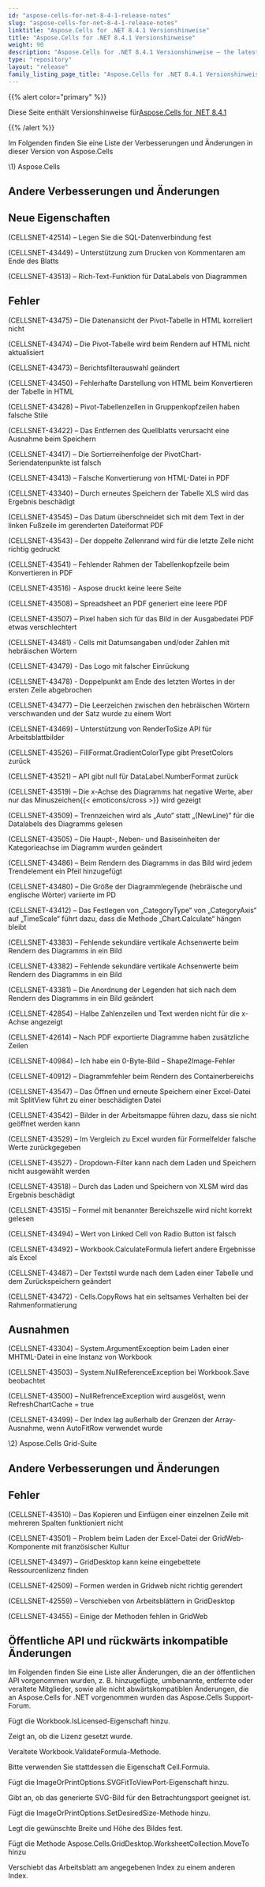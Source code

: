 ```yaml
---
id: "aspose-cells-for-net-8-4-1-release-notes"
slug: "aspose-cells-for-net-8-4-1-release-notes"
linktitle: "Aspose.Cells for .NET 8.4.1 Versionshinweise"
title: "Aspose.Cells for .NET 8.4.1 Versionshinweise"
weight: 90
description: "Aspose.Cells for .NET 8.4.1 Versionshinweise – the latest updates and fixes."
type: "repository"
layout: "release"
family_listing_page_title: "Aspose.Cells for .NET 8.4.1 Versionshinweise"
---
```

{{% alert color="primary" %}} 

 Diese Seite enthält Versionshinweise für[Aspose.Cells for .NET 8.4.1](https://releases.aspose.com/cells/net/new-releases/aspose.cells-for-.net-8.4.1/)

{{% /alert %}} 

 Im Folgenden finden Sie eine Liste der Verbesserungen und Änderungen in dieser Version von Aspose.Cells



\1) Aspose.Cells 


## **Andere Verbesserungen und Änderungen**

## **Neue Eigenschaften**


 (CELLSNET-42514) – Legen Sie die SQL-Datenverbindung fest

 (CELLSNET-43449) – Unterstützung zum Drucken von Kommentaren am Ende des Blatts

 (CELLSNET-43513) – Rich-Text-Funktion für DataLabels von Diagrammen


## **Fehler**


 (CELLSNET-43475) – Die Datenansicht der Pivot-Tabelle in HTML korreliert nicht

 (CELLSNET-43474) – Die Pivot-Tabelle wird beim Rendern auf HTML nicht aktualisiert

 (CELLSNET-43473) – Berichtsfilterauswahl geändert

 (CELLSNET-43450) – Fehlerhafte Darstellung von HTML beim Konvertieren der Tabelle in HTML

(CELLSNET-43428) – Pivot-Tabellenzellen in Gruppenkopfzeilen haben falsche Stile

 (CELLSNET-43422) – Das Entfernen des Quellblatts verursacht eine Ausnahme beim Speichern

 (CELLSNET-43417) – Die Sortierreihenfolge der PivotChart-Seriendatenpunkte ist falsch

 (CELLSNET-43413) – Falsche Konvertierung von HTML-Datei in PDF

 (CELLSNET-43340) – Durch erneutes Speichern der Tabelle XLS wird das Ergebnis beschädigt

 (CELLSNET-43545) – Das Datum überschneidet sich mit dem Text in der linken Fußzeile im gerenderten Dateiformat PDF

 (CELLSNET-43543) – Der doppelte Zellenrand wird für die letzte Zelle nicht richtig gedruckt

 (CELLSNET-43541) – Fehlender Rahmen der Tabellenkopfzeile beim Konvertieren in PDF

 (CELLSNET-43516) - Aspose druckt keine leere Seite

 (CELLSNET-43508) – Spreadsheet an PDF generiert eine leere PDF

 (CELLSNET-43507) – Pixel haben sich für das Bild in der Ausgabedatei PDF etwas verschlechtert

 (CELLSNET-43481) - Cells mit Datumsangaben und/oder Zahlen mit hebräischen Wörtern

(CELLSNET-43479) - Das Logo mit falscher Einrückung

 (CELLSNET-43478) - Doppelpunkt am Ende des letzten Wortes in der ersten Zeile abgebrochen

 (CELLSNET-43477) – Die Leerzeichen zwischen den hebräischen Wörtern verschwanden und der Satz wurde zu einem Wort

 (CELLSNET-43469) – Unterstützung von RenderToSize API für Arbeitsblattbilder

 (CELLSNET-43526) – FillFormat.GradientColorType gibt PresetColors zurück

 (CELLSNET-43521) – API gibt null für DataLabel.NumberFormat zurück

 (CELLSNET-43519) – Die x-Achse des Diagramms hat negative Werte, aber nur das Minuszeichen{{< emoticons/cross >}} wird gezeigt

 (CELLSNET-43509) – Trennzeichen wird als „Auto“ statt „(NewLine)“ für die Datalabels des Diagramms gelesen

 (CELLSNET-43505) – Die Haupt-, Neben- und Basiseinheiten der Kategorieachse im Diagramm wurden geändert

 (CELLSNET-43486) – Beim Rendern des Diagramms in das Bild wird jedem Trendelement ein Pfeil hinzugefügt

 (CELLSNET-43480) – Die Größe der Diagrammlegende (hebräische und englische Wörter) variierte im PD

(CELLSNET-43412) – Das Festlegen von „CategoryType“ von „CategoryAxis“ auf „TimeScale“ führt dazu, dass die Methode „Chart.Calculate“ hängen bleibt

 (CELLSNET-43383) – Fehlende sekundäre vertikale Achsenwerte beim Rendern des Diagramms in ein Bild

 (CELLSNET-43382) – Fehlende sekundäre vertikale Achsenwerte beim Rendern des Diagramms in ein Bild

 (CELLSNET-43381) – Die Anordnung der Legenden hat sich nach dem Rendern des Diagramms in ein Bild geändert

 (CELLSNET-42854) – Halbe Zahlenzeilen und Text werden nicht für die x-Achse angezeigt

 (CELLSNET-42614) – Nach PDF exportierte Diagramme haben zusätzliche Zeilen

 (CELLSNET-40984) – Ich habe ein 0-Byte-Bild – Shape2Image-Fehler

 (CELLSNET-40912) – Diagrammfehler beim Rendern des Containerbereichs

 (CELLSNET-43547) – Das Öffnen und erneute Speichern einer Excel-Datei mit SplitView führt zu einer beschädigten Datei

 (CELLSNET-43542) – Bilder in der Arbeitsmappe führen dazu, dass sie nicht geöffnet werden kann

 (CELLSNET-43529) – Im Vergleich zu Excel wurden für Formelfelder falsche Werte zurückgegeben

(CELLSNET-43527) - Dropdown-Filter kann nach dem Laden und Speichern nicht ausgewählt werden

 (CELLSNET-43518) – Durch das Laden und Speichern von XLSM wird das Ergebnis beschädigt

 (CELLSNET-43515) – Formel mit benannter Bereichszelle wird nicht korrekt gelesen

 (CELLSNET-43494) – Wert von Linked Cell von Radio Button ist falsch

 (CELLSNET-43492) – Workbook.CalculateFormula liefert andere Ergebnisse als Excel

 (CELLSNET-43487) – Der Textstil wurde nach dem Laden einer Tabelle und dem Zurückspeichern geändert

 (CELLSNET-43472) - Cells.CopyRows hat ein seltsames Verhalten bei der Rahmenformatierung


## **Ausnahmen**


 (CELLSNET-43304) – System.ArgumentException beim Laden einer MHTML-Datei in eine Instanz von Workbook

 (CELLSNET-43503) – System.NullReferenceException bei Workbook.Save beobachtet

 (CELLSNET-43500) – NullRefrenceException wird ausgelöst, wenn RefreshChartCache = true

 (CELLSNET-43499) – Der Index lag außerhalb der Grenzen der Array-Ausnahme, wenn AutoFitRow verwendet wurde



 \2) Aspose.Cells Grid-Suite


## **Andere Verbesserungen und Änderungen**

## **Fehler**


(CELLSNET-43510) – Das Kopieren und Einfügen einer einzelnen Zeile mit mehreren Spalten funktioniert nicht

 (CELLSNET-43501) – Problem beim Laden der Excel-Datei der GridWeb-Komponente mit französischer Kultur

 (CELLSNET-43497) – GridDesktop kann keine eingebettete Ressourcenlizenz finden

 (CELLSNET-42509) – Formen werden in Gridweb nicht richtig gerendert

 (CELLSNET-42559) – Verschieben von Arbeitsblättern in GridDesktop

 (CELLSNET-43455) – Einige der Methoden fehlen in GridWeb


## **Öffentliche API und rückwärts inkompatible Änderungen**


 Im Folgenden finden Sie eine Liste aller Änderungen, die an der öffentlichen API vorgenommen wurden, z. B. hinzugefügte, umbenannte, entfernte oder veraltete Mitglieder, sowie alle nicht abwärtskompatiblen Änderungen, die an Aspose.Cells for .NET vorgenommen wurden das Aspose.Cells Support-Forum.



 Fügt die Workbook.IsLicensed-Eigenschaft hinzu.

 Zeigt an, ob die Lizenz gesetzt wurde.



 Veraltete Workbook.ValidateFormula-Methode.

 Bitte verwenden Sie stattdessen die Eigenschaft Cell.Formula.



 Fügt die ImageOrPrintOptions.SVGFitToViewPort-Eigenschaft hinzu.

 Gibt an, ob das generierte SVG-Bild für den Betrachtungsport geeignet ist.



 Fügt die ImageOrPrintOptions.SetDesiredSize-Methode hinzu.

 Legt die gewünschte Breite und Höhe des Bildes fest.



 Fügt die Methode Aspose.Cells.GridDesktop.WorksheetCollection.MoveTo hinzu

 Verschiebt das Arbeitsblatt am angegebenen Index zu einem anderen Index.


